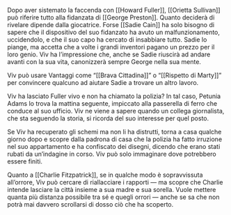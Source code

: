 Dopo aver sistemato la faccenda con [[Howard Fuller]], [[Orietta Sullivan]] può riferire tutto alla fidanzata di [[George Preston]]. Quanto deciderà di rivelare dipende dalla giocatrice. Forse [[Sadie Cain]] ha solo bisogno di sapere che il dispositivo del suo fidanzato ha avuto un malfunzionamento, uccidendolo, e che il suo capo ha cercato di insabbiare tutto. Sadie lo piange, ma accetta che a volte i grandi inventori pagano un prezzo per il loro genio. Viv ha l’impressione che, anche se Sadie riuscirà ad andare avanti con la sua vita, canonizzerà sempre George nella sua mente.

Viv può usare Vantaggi come “[[Brava Cittadina]]” o “[[Rispetto di Marty]]” per convincere qualcuno ad aiutare Sadie a trovare un altro lavoro.

Viv ha lasciato Fuller vivo e non ha chiamato la polizia? In tal caso, Petunia Adams lo trova la mattina seguente, impiccato alla passerella di ferro che conduce al suo ufficio. Viv ne viene a sapere quando un collega giornalista, che sta seguendo la storia, si ricorda del suo interesse per quel posto.

Se Viv ha recuperato gli schemi ma non li ha distrutti, torna a casa qualche giorno dopo e scopre dalla padrona di casa che la polizia ha fatto irruzione nel suo appartamento e ha confiscato dei disegni, dicendo che erano stati rubati da un’indagine in corso. Viv può solo immaginare dove potrebbero essere finiti.

Quanto a [[Charlie Fitzpatrick]], se in qualche modo è sopravvissuta all’orrore, Viv può cercare di riallacciare i rapporti — ma scopre che Charlie intende lasciare la città insieme a sua madre e sua sorella. Vuole mettere quanta più distanza possibile tra sé e quegli orrori — anche se sa che non potrà mai davvero scrollarsi di dosso ciò che ha scoperto.